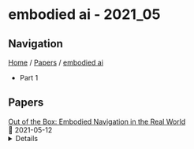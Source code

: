 # embodied ai - 2021_05

## Navigation

[Home](https://arxcompass.github.io) / [Papers](https://arxcompass.github.io/papers) / [embodied ai](https://arxcompass.github.io/papers/embodied_ai)

- Part 1

## Papers

<div class="paper-card">
    <div class="paper-title"><a href="http://arxiv.org/abs/2105.05873v1">Out of the Box: Embodied Navigation in the Real World</a></div>
    <div class="paper-meta">
      📅 2021-05-12
    </div>
    <details class="paper-abstract">
      The research field of Embodied AI has witnessed substantial progress in visual navigation and exploration thanks to powerful simulating platforms and the availability of 3D data of indoor and photorealistic environments. These two factors have opened the doors to a new generation of intelligent agents capable of achieving nearly perfect PointGoal Navigation. However, such architectures are commonly trained with millions, if not billions, of frames and tested in simulation. Together with great enthusiasm, these results yield a question: how many researchers will effectively benefit from these advances? In this work, we detail how to transfer the knowledge acquired in simulation into the real world. To that end, we describe the architectural discrepancies that damage the Sim2Real adaptation ability of models trained on the Habitat simulator and propose a novel solution tailored towards the deployment in real-world scenarios. We then deploy our models on a LoCoBot, a Low-Cost Robot equipped with a single Intel RealSense camera. Different from previous work, our testing scene is unavailable to the agent in simulation. The environment is also inaccessible to the agent beforehand, so it cannot count on scene-specific semantic priors. In this way, we reproduce a setting in which a research group (potentially from other fields) needs to employ the agent visual navigation capabilities as-a-Service. Our experiments indicate that it is possible to achieve satisfying results when deploying the obtained model in the real world. Our code and models are available at https://github.com/aimagelab/LoCoNav.
    </details>
</div>
